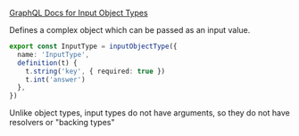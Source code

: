 [GraphQL Docs for Input Object Types](https://graphql.org/learn/schema/#input-types)

Defines a complex object which can be passed as an input value.

```ts
export const InputType = inputObjectType({
  name: 'InputType',
  definition(t) {
    t.string('key', { required: true })
    t.int('answer')
  },
})
```

Unlike object types, input types do not have arguments, so they do not have resolvers or "backing types"
